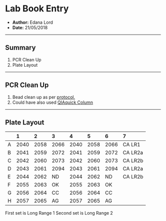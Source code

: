 # Lab Book Entry
- **Author:** Edana Lord
- **Date:** 21/05/2018
---------------------------------
## Summary

1. PCR Clean Up
1. Plate Layout

---------------------------------
## PCR Clean Up

1. Bead clean up as per [protocol.](https://github.com/lored322/Electronic_lab_notebook/blob/master/Protocols/Bead_Clean_Up.md)
1. Could have also used [QIAquick Column](https://www.qiagen.com/us/resources/resourcedetail?id=3987caa6-ef28-4abd-927e-d5759d986658&lang=en)

---------------------------------
## Plate Layout

|   | 1   |2   |3   |4   |5   |6   |7      |
| :-| :---|:---|:---|:---|:---|:---|:------|
| A | 2040|2058|2066|2040|2058|2066|CA LR1 |
| B | 2041|2059|2072|2041|2059|2072|CA LR2a|
| C | 2042|2060|2073|2042|2060|2073|CA LR2b|
| D | 2043|2061|2094|2043|2061|2094|CA LR2a|
| E | 2044|2062|ND  |2044|2062|ND  |CA LR2b|
| F | 2055|2063|OK  |2055|2063|OK  |       |
| G | 2056|2064|CC  |2056|2064|CC  |       |
| H | 2057|2065|AG  |2057|2065|AG  |       |

First set is Long Range 1
Second set is Long Range 2
